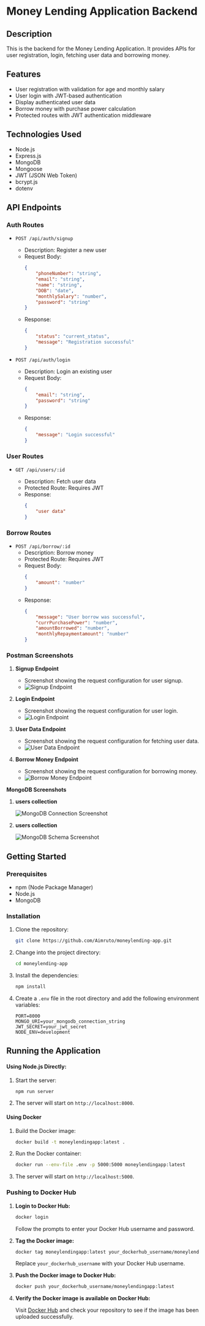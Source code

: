 # Money Lending Application Backend

## Description
This is the backend for the Money Lending Application. It provides APIs for user registration, login, fetching user data and borrowing money.

## Features
- User registration with validation for age and monthly salary
- User login with JWT-based authentication
- Display authenticated user data
- Borrow money with purchase power calculation
- Protected routes with JWT authentication middleware

## Technologies Used
- Node.js
- Express.js
- MongoDB
- Mongoose
- JWT (JSON Web Token)
- bcrypt.js
- dotenv

## API Endpoints

### Auth Routes

- `POST /api/auth/signup`

    - Description: Register a new user
    - Request Body:
        ```json
        {
            "phoneNumber": "string",
            "email": "string",
            "name": "string",
            "DOB": "date",
            "monthlySalary": "number",
            "password": "string"
        }
        ```
    - Response:
        ```json
        {
            "status": "current_status",
            "message": "Registration successful"
        }
        ```

- `POST /api/auth/login`

    - Description: Login an existing user
    - Request Body:
        ```json
        {
            "email": "string",
            "password": "string"
        }
        ```
    - Response:
        ```json
        {
            "message": "Login successful"
        }
        ```

### User Routes

- `GET /api/users/:id`

    - Description: Fetch user data
    - Protected Route: Requires JWT
    - Response:
        ```json
        {
            "user data"
        }
        ```

### Borrow Routes

- `POST /api/borrow/:id`
    - Description: Borrow money
    - Protected Route: Requires JWT
    - Request Body:
        ```json
        {
            "amount": "number"
        }
        ```
    - Response:
        ```json
        {
            "message": "User borrow was successful",
            "currPurchasePower": "number",
            "amountBorrowed": "number",
            "monthlyRepaymentamount": "number"
        }
        ```

### Postman Screenshots

1. **Signup Endpoint**
   - Screenshot showing the request configuration for user signup.
   - ![Signup Endpoint](./postman-screenshots/signup.png)

2. **Login Endpoint**
   - Screenshot showing the request configuration for user login.
   - ![Login Endpoint](./postman-screenshots/login.png)

3. **User Data Endpoint**
   - Screenshot showing the request configuration for fetching user data.
   - ![User Data Endpoint](./postman-screenshots/user.png)

4. **Borrow Money Endpoint**
   - Screenshot showing the request configuration for borrowing money.
   - ![Borrow Money Endpoint](./postman-screenshots/borrow.png)

**MongoDB Screenshots**
1. **users collection**

   ![MongoDB Connection Screenshot](./postman-screenshots/users_db.png)

2. **users collection**

   ![MongoDB Schema Screenshot](./postman-screenshots/transactions_db.png)
   
## Getting Started

### Prerequisites
- npm (Node Package Manager)
- Node.js
- MongoDB

### Installation

1. Clone the repository:

    ```bash
    git clone https://github.com/Aimruto/moneylending-app.git
    ```

2. Change into the project directory:

    ```bash
    cd moneylending-app
    ```

3. Install the dependencies:

    ```bash
    npm install
    ```

4. Create a `.env` file in the root directory and add the following environment variables:

    ```
    PORT=8000
    MONGO_URI=your_mongodb_connection_string
    JWT_SECRET=your_jwt_secret
    NODE_ENV=development
    ```

## Running the Application

#### Using Node.js Directly:

1. Start the server:
    ```bash
    npm run server
    ```

2. The server will start on `http://localhost:8000`.

#### Using Docker

1. Build the Docker image:
    ```bash
    docker build -t moneylendingapp:latest .
    ```

2. Run the Docker container:
    ```bash
    docker run --env-file .env -p 5000:5000 moneylendingapp:latest
    ```

3. The server will start on `http://localhost:5000`.

### Pushing to Docker Hub

1. **Login to Docker Hub:**

    ```bash
    docker login
    ```

    Follow the prompts to enter your Docker Hub username and password.

2. **Tag the Docker image:**

    ```bash
    docker tag moneylendingapp:latest your_dockerhub_username/moneylendingapp:latest
    ```

    Replace `your_dockerhub_username` with your Docker Hub username.

3. **Push the Docker image to Docker Hub:**

    ```bash
    docker push your_dockerhub_username/moneylendingapp:latest
    ```

4. **Verify the Docker image is available on Docker Hub:**

    Visit [Docker Hub](https://hub.docker.com/) and check your repository to see if the image has been uploaded successfully.

